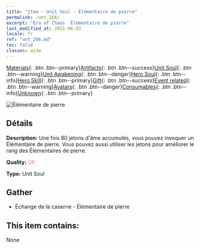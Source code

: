 ```yaml
---
title: "Item - Unit Soul - Élémentaire de pierre"
permalink: /unt_266/
excerpt: "Era of Chaos  Élémentaire de pierre"
last_modified_at: 2021-06-03
locale: fr
ref: "unt_266.md"
toc: false
classes: wide
---
```

 [Materials](/ItemsFR/){: .btn .btn--primary}[Artifacts](/ItemsFR/Artifacts/){: .btn .btn--success}[Unit Soul](/ItemsFR/UnitSoul/){: .btn .btn--warning}[Unit Awakening](/ItemsFR/UnitAwakening/){: .btn .btn--danger}[Hero Soul](/ItemsFR/HeroSoul/){: .btn .btn--info}[Hero Skill](/ItemsFR/HeroSkill/){: .btn .btn--primary}[Gift](/ItemsFR/Gift/){: .btn .btn--success}[Event related](/ItemsFR/Events/){: .btn .btn--warning}[Avatars](/ItemsFR/Avatars/){: .btn .btn--danger}[Consumables](/ItemsFR/Consumables/){: .btn .btn--info}[Unknown](/ItemsFR/Unknown/){: .btn .btn--primary}

 ![Élémentaire de pierre](/images/u/ti_shiyuansu.jpg)

## Détails
 **Description:** Une fois 80 jetons d'âme accumulés, vous pouvez invoquer un Élémentaire de pierre. Vous pouvez aussi utiliser les jetons pour améliorer le rang des Élémentaires de pierre.

 **Quality:** <span style="color: #DA70D6">OK</span>

 **Type:** Unit Soul

## Gather

*    Échange de la caserne - Élémentaire de pierre 

## This item contains:

  None

